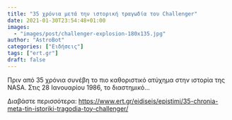```yaml
---
title: "35 χρόνια μετά την ιστορική τραγωδία του Challenger"
date: 2021-01-30T23:54:48+01:00
images:
  - "images/post/challenger-explosion-180x135.jpg"
author: "AstroBot"
categories: ["Ειδήσεις"]
tags: ["ert.gr"]
draft: false
---
```


Πριν από 35 χρόνια συνέβη το πιο καθοριστικό ατύχημα στην ιστορία της NASA. Στις 28 Ιανουαρίου 1986, το διαστημικό...

Διαβάστε περισσότερα: https://www.ert.gr/eidiseis/epistimi/35-chronia-meta-tin-istoriki-tragodia-toy-challenger/
